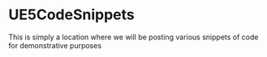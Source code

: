 # UE5CodeSnippets
This is simply a location where we will be posting various snippets of code for demonstrative purposes
